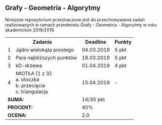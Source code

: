 ## Grafy - Geometria - Algorytmy

Niniejsze repozytorium przeznaczone jest do przechowywania zadań
realizowanych w ramach przedmiotu Grafy - Geometria - Algorytmy
w roku akademickim 2018/2019.

<table>
  <tr>
    <th colspan="2">Zadania</th>
    <th>Deadline</th>
    <th>Punkty</th>
  </tr>
  <tr>
    <td>1</td>
    <td>Jądro wielokąta prostego</td>
    <td>04.03.2019</td>
    <td>5 pkt</td>
  </tr>
  <tr>
    <td>2</td>
    <td>Para najbliższych punktów</td>
    <td>18.03.2019</td>
    <td>5 pkt</td>
  </tr>
  <tr>
    <td>3</td>
    <td>kD-drzewa</td>
    <td>01.04.2019</td>
    <td>4 pkt</td>
  </tr>
  <tr>
    <td>4</td>
    <td>
      MIOTŁA [1 z 3]:<br/>
      a. otoczka<br/>
      b. przecięcia<br/>
      c. triangulacja<br/>
    </td>
    <td>15.04.2019</td>
    <td>-</td>
  </tr>
  <tr>
    <td colspan="2"><b>SUMA:</b></td>
    <td>14/35 pkt</td>
  </tr>
  <tr>
    <td colspan="2"><b>PROCENT:</b></td>
    <td>40%</td>
  </tr>
  <tr>
    <td colspan="2"><b>OCENA:</b></td>
    <td>2.0</td>
  </tr>
</table>
